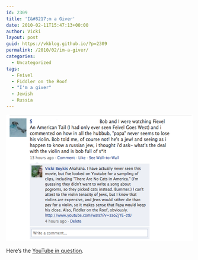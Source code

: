 ```yaml
---
id: 2309
title: 'I&#8217;m a Giver'
date: 2010-02-11T15:47:13+00:00
author: Vicki
layout: post
guid: https://vkblog.github.io/?p=2309
permalink: /2010/02/im-a-giver/
categories:
  - Uncategorized
tags:
  - Feivel
  - Fiddler on the Roof
  - "I'm a giver"
  - Jewish
  - Russia
---
```

[<img class="aligncenter size-full wp-image-2313" title="Sam Advice" src="https://raw.githubusercontent.com/vkblog/vkblog.github.io/master/public/img/2010/02/Sam-Advice1.png" alt="" width="554" height="341" />](https://raw.githubusercontent.com/vkblog/vkblog.github.io/master/public/img/2010/02/Sam-Advice1.png)

Here&#8217;s the [YouTube in question](http://www.youtube.com/watch?v=zso2jYE-ctU).
